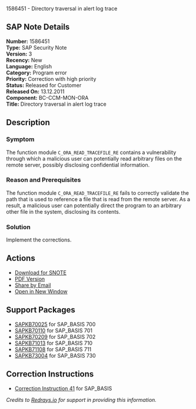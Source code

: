 1586451 - Directory traversal in alert log trace

## SAP Note Details

**Number:** 1586451  
**Type:** SAP Security Note  
**Version:** 3  
**Recency:** New  
**Language:** English  
**Category:** Program error  
**Priority:** Correction with high priority  
**Status:** Released for Customer  
**Released On:** 13.12.2011  
**Component:** BC-CCM-MON-ORA  
**Title:** Directory traversal in alert log trace

## Description

### Symptom
The function module `C_ORA_READ_TRACEFILE_RE` contains a vulnerability through which a malicious user can potentially read arbitrary files on the remote server, possibly disclosing confidential information.

### Reason and Prerequisites
The function module `C_ORA_READ_TRACEFILE_RE` fails to correctly validate the path that is used to reference a file that is read from the remote server. As a result, a malicious user can potentially direct the program to an arbitrary other file in the system, disclosing its contents.

### Solution
Implement the corrections.

## Actions

- [Download for SNOTE](https://notesdownloads.sap.com/note/0040000009417282017)
- [PDF Version](https://userapps.support.sap.com/sap/support/sfm/notes/print/0001586451?language=en-US&token=78F9AAFBA790F22A3CB0E79676B0542E)
- [Share by Email](#)
- [Open in New Window](#)
  
## Support Packages

- [SAPKB70025](https://me.sap.com/supportpackage/SAPKB70025) for SAP_BASIS 700
- [SAPKB70110](https://me.sap.com/supportpackage/SAPKB70110) for SAP_BASIS 701
- [SAPKB70209](https://me.sap.com/supportpackage/SAPKB70209) for SAP_BASIS 702
- [SAPKB71013](https://me.sap.com/supportpackage/SAPKB71013) for SAP_BASIS 710
- [SAPKB71108](https://me.sap.com/supportpackage/SAPKB71108) for SAP_BASIS 711
- [SAPKB73004](https://me.sap.com/supportpackage/SAPKB73004) for SAP_BASIS 730

## Correction Instructions

- [Correction Instruction 41](https://me.sap.com/corrins/0001586451/41) for SAP_BASIS

*Credits to [Redrays.io](https://redrays.io) for support in providing this information.*